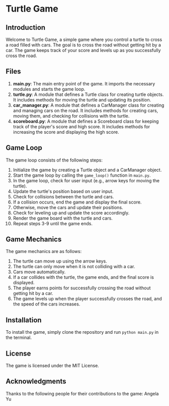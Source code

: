 Turtle Game
=========

Introduction
------------

Welcome to Turtle Game, a simple game where you control a turtle to cross a road filled with cars. The goal is to cross the road without getting hit by a car. The game keeps track of your score and levels up as you successfully cross the road.

Files
-----

1. **main.py**: The main entry point of the game. It imports the necessary modules and starts the game loop.
2. **turtle.py**: A module that defines a Turtle class for creating turtle objects. It includes methods for moving the turtle and updating its position.
3. **car_manager.py**: A module that defines a CarManager class for creating and managing cars on the road. It includes methods for creating cars, moving them, and checking for collisions with the turtle.
4. **scoreboard.py**: A module that defines a Scoreboard class for keeping track of the player's score and high score. It includes methods for increasing the score and displaying the high score.

Game Loop
---------

The game loop consists of the following steps:

1. Initialize the game by creating a Turtle object and a CarManager object.
2. Start the game loop by calling the `game_loop()` function in `main.py`.
3. In the game loop, check for user input (e.g., arrow keys for moving the turtle).
4. Update the turtle's position based on user input.
5. Check for collisions between the turtle and cars.
6. If a collision occurs, end the game and display the final score.
7. Otherwise, move the cars and update their positions.
8. Check for leveling up and update the score accordingly.
9. Render the game board with the turtle and cars.
10. Repeat steps 3-9 until the game ends.

Game Mechanics
-------------

The game mechanics are as follows:

1. The turtle can move up using the arrow keys.
2. The turtle can only move when it is not colliding with a car.
3. Cars move automatically.
4. If a car collides with the turtle, the game ends, and the final score is displayed.
5. The player earns points for successfully crossing the road without getting hit by a car.
6. The game levels up when the player successfully crosses the road, and the speed of the cars increases.

Installation
------------

To install the game, simply clone the repository and run `python main.py` in the terminal.

License
-------

The game is licensed under the MIT License.

Acknowledgments
---------------

Thanks to the following people for their contributions to the game:
Angela Yu
